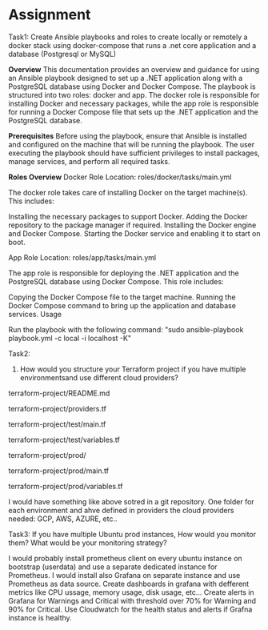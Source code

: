 # Assignment

Task1:
Create Ansible playbooks and roles to create locally or remotely a docker stack using
docker-compose that runs a .net core application and a database (Postgresql or MySQL)

**Overview**
This documentation provides an overview and guidance for using an Ansible playbook designed to set up a .NET application along with a PostgreSQL database using Docker and Docker Compose. The playbook is structured into two roles: docker and app. The docker role is responsible for installing Docker and necessary packages, while the app role is responsible for running a Docker Compose file that sets up the .NET application and the PostgreSQL database.

**Prerequisites**
Before using the playbook, ensure that Ansible is installed and configured on the machine that will be running the playbook. The user executing the playbook should have sufficient privileges to install packages, manage services, and perform all required tasks.

**Roles Overview**
Docker Role
Location: roles/docker/tasks/main.yml

The docker role takes care of installing Docker on the target machine(s). This includes:

Installing the necessary packages to support Docker.
Adding the Docker repository to the package manager if required.
Installing the Docker engine and Docker Compose.
Starting the Docker service and enabling it to start on boot.

App Role
Location: roles/app/tasks/main.yml

The app role is responsible for deploying the .NET application and the PostgreSQL database using Docker Compose. This role includes:

Copying the Docker Compose file to the target machine.
Running the Docker Compose command to bring up the application and database services.
Usage

Run the playbook with the following command:  "sudo ansible-playbook playbook.yml -c local -i localhost -K"


Task2:
1. How would you structure your Terraform project if you have multiple environmentsand use different cloud providers?



terraform-project/README.md

terraform-project/providers.tf

terraform-project/test/main.tf

terraform-project/test/variables.tf

terraform-project/prod/

terraform-project/prod/main.tf

terraform-project/prod/variables.tf

I would have something like above sotred in a git repository. One folder for each environment and ahve defined in providers the cloud providers needed: GCP, AWS, AZURE, etc..


Task3:
If you have multiple Ubuntu prod instances, How would you monitor them? What would be your monitoring strategy?

I would probably install prometheus client on every ubuntu instance on bootstrap (userdata) and use a separate dedicated instance for Prometheus. I would install also Grafana on separate instance and use Prometheus as data source.
Create dashboards in grafana with defferent metrics like CPU ussage, memory usage, disk usage, etc... 
Create alerts in Grafana for Warnings and Critical with threshold over 70%  for Warning  and 90% for Critical.
Use Cloudwatch for the health status and alerts if Grafna instance is healthy. 
